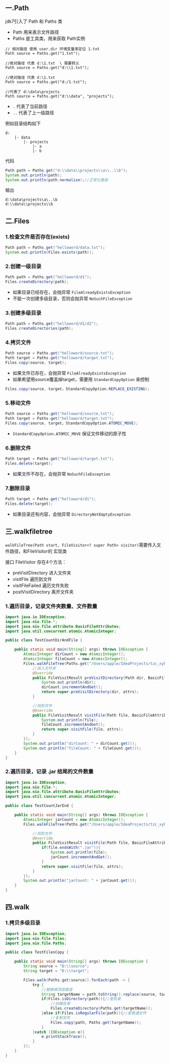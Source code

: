 
## 一.Path
jdk7引入了 Path 和 Paths 类
 * Path 用来表示文件路径
 * Paths 是工具类，用来获取 Path实例
```
// 相对路径 使用 user.dir 环境变量来定位 1.txt
Path source = Paths.get("1.txt");

//绝对路径 代表 d:\1.txt  \ 需要转义
Path source = Paths.get("d:\\1.txt");

//绝对路径 代表 d:\1.txt
Path source = Paths.get("d:/1.txt");

//代表了 d:\data\projects
Path source = Paths.get("d:\\data", "projects");
```

 * `.` 代表了当前路径
 * `..` 代表了上一级路径

例如目录结构如下
```
d:  
    |- data
        |- projects
            |- a
            |- b
```

代码
```java
Path path = Paths.get("d:\\data\\projects\\a\\..\\b");
System.out.println(path);
System.out.println(path.normalize);//正常化路径
```
输出
```
d:\data\projects\a\..\b
d:\\data\\projects\\b
```

## 二.Files

### 1.检查文件是否存在(exists)
```java
Path path = Paths.get("helloword/data.txt");
System.out.println(Files.exists(path));
```

### 2.创建一级目录
```java
Path path = Paths.get("helloword/d1");
Files.createDirectory(path);
```
 * 如果目录已经存在，会抛异常 `FileAlreadyExistsException`
 * 不能一次创建多级目录，否则会抛异常 `NoSuchFileException`

### 3.创建多级目录
```java
Path path = Paths.get("helloword/d1/d2");
Files.createDirectories(path);
```

### 4.拷贝文件
```java
Path source = Paths.get("helloword/source.txt");
Path target = Paths.get("helloword/target.txt");
Files.copy(source, target);
```
 * 如果文件已存在，会抛异常 `FileAlreadyExistsException`
 * 如果希望用source覆盖掉target，需要用 `StandardCopyOption` 来控制

```java
Files.copy(source, target，StandardCopyOption.REPLACE_EXISTING);
```

### 5.移动文件
```java
Path source = Paths.get("helloword/source.txt");
Path target = Paths.get("helloword/target.txt");
Files.copy(source, target，StandardCopyOption.ATOMIC_MOVE);
```
 * `StandardCopyOption.ATOMIC_MOVE` 保证文件移动的原子性

### 6.删除文件
```java
Path target = Paths.get("helloword/target.txt");
Files.delete(target);
```
* 如果文件不存在，会抛异常 `NoSuchFileException`

### 7.删除目录
```java
Path target = Paths.get("helloword/d1");
Files.delete(target);
```
* 如果目录还有内容，会抛异常 `DirectoryNotEmptyException`


## 三.walkfiletree
`walkFileTree(Path start, FileVisitor<? super Path> visitor)`需要传入文件路径，和FileVisitor的
实现类  

接口 FileVisitor 存在4个方法：
 * preVisitDirectory 进入文件夹
 * visitFile 遍历到文件
 * visitFileFailed 遍历文件失败
 * postVisitDirectory 离开文件夹

### 1.遍历目录，记录文件夹数量、文件数量
```java
import java.io.IOException;
import java.nio.file.*;
import java.nio.file.attribute.BasicFileAttributes;
import java.util.concurrent.atomic.AtomicInteger;

public class TestCountDirAndFile {

    public static void main(String[] args) throws IOException {
        AtomicInteger dirCount = new AtomicInteger();
        AtomicInteger fileCount = new AtomicInteger();
        Files.walkFileTree(Paths.get("/Users/apple/IdeaProjects/tzc_xyh"), new SimpleFileVisitor<Path>(){
            //进入文件夹
            @Override
            public FileVisitResult preVisitDirectory(Path dir, BasicFileAttributes attrs) throws IOException {
                System.out.println(dir);
                dirCount.incrementAndGet();
                return super.preVisitDirectory(dir, attrs);
            }

            //找到文件
            @Override
            public FileVisitResult visitFile(Path file, BasicFileAttributes attrs) throws IOException {
                System.out.println(file);
                fileCount.incrementAndGet();
                return super.visitFile(file, attrs);
            }
        });
        System.out.println("dirCount: " + dirCount.get());
        System.out.println("fileCount: " + fileCount.get());
    }
}

```

### 2.遍历目录，记录 .jar 结尾的文件数量
```java
import java.io.IOException;
import java.nio.file.*;
import java.nio.file.attribute.BasicFileAttributes;
import java.util.concurrent.atomic.AtomicInteger;

public class TestCountJarEnd {

    public static void main(String[] args) throws IOException {
        AtomicInteger jarCount = new AtomicInteger();
        Files.walkFileTree(Paths.get("/Users/apple/IdeaProjects/tzc_xyh"), new SimpleFileVisitor<Path>(){

            //找到文件
            @Override
            public FileVisitResult visitFile(Path file, BasicFileAttributes attrs) throws IOException {
                if(file.endsWith(".jar")){
                    System.out.println(file);
                    jarCount.incrementAndGet();
                }
                return super.visitFile(file, attrs);
            }
        });
        System.out.println("jarCount: " + jarCount.get());
    }
}

```

## 四.walk

### 1.拷贝多级目录
```java
import java.io.IOException;
import java.nio.file.Files;
import java.nio.file.Paths;

public class TestFilesCopy {

    public static void main(String[] args) throws IOException {
        String source = "D:\\source";
        String target = "D:\\target";

        Files.walk(Paths.get(source)).forEach(path -> {
            try {
                //替换掉顶层路径
                String targetName = path.toString().replace(source, target);
                if(Files.isDirectory(path)){//是目录
                    //创建目录
                    Files.createDirectory(Paths.get(targetName));
                }else if(Files.isRegularFile(path)){//是普通文件
                    //复制文件
                    Files.copy(path, Paths.get(targetName));
                }
            }catch (IOException e){
                e.printStackTrace();
            }
        });
    }
}

```

